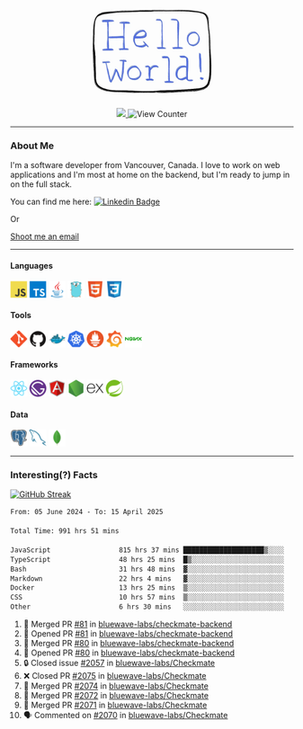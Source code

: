 <div align="center">
    <img src="./img/hello_world.webp" height="200px" width="">
    <div>
        <a href="https://www.linkedin.com/in/ajhollid">
            <img src="https://img.shields.io/badge/LinkedIn-blue"/>
        </a>
        <img src="https://komarev.com/ghpvc/?username=ajhollid&color=yellow" alt="View Counter">
    </div>
</div>

---

### About Me

I'm a software developer from Vancouver, Canada. I love to work on web applications and I'm most at home on the backend, but I'm ready to jump in on the full stack.

You can find me here: [![Linkedin Badge](https://img.shields.io/badge/-ajhollid-blue?style=flat&logo=Linkedin&logoColor=white)](https://www.linkedin.com/in/ajhollid)

Or

[Shoot me an email](mailto:ajhollid@gmail.com)

---

#### Languages

<div>
    <img src="./img/devicons/javascript-original.svg" width=30 height=30 alt="JavaScript">
    <img src="/img/devicons/typescript-original.svg" width=30 height=30 alt="TypeScript">
    <img src="./img/devicons/java-original.svg" width=30 height=30 alt="Java">
    <img src="./img/devicons/go-original.svg" width=30 height=30 alt="Golang">
    <img src="./img/devicons/html5-original.svg" width=30 height=30 alt="HTML 5">
    <img src="./img/devicons/css3-original.svg" width=30 height=30 alt="CSS 3">
</div>

#### Tools

<div>
    <img src="./img/devicons/git-original.svg" width=30 height=30 alt="Git">
    <img src="./img/devicons/github-original.svg" width=30 height=30 alt="Github">
    <img src="./img/devicons/docker-original.svg" width=30 
    height=30 alt="Docker">
    <img src="./img/devicons/kubernetes-original.svg" width=30 height=30 alt="K8">
    <img src="./img/devicons/prometheus-original.svg" width=30 height=30 alt="Prometheus">
    <img src="./img/devicons/grafana-original.svg" width=30 height=30 alt="Grafana">
    <img src="./img/devicons/nginx-original.svg" width=30 height=30 alt="Nginx">
</div>

#### Frameworks

<div>
    <img src="./img/devicons/react-original.svg" width=30 height=30 alt="React">
    <img src="./img/devicons/gatsby-original.svg" width=30 height=30 alt="Gatsby">
    <img src="./img/devicons/angularjs-original.svg" width=30 height=30 alt="AngularJS">
    <img src="./img/devicons/nodejs-original.svg" width=30 height=30 alt="NodeJS">
    <img src="./img/devicons/express-original.svg" width=30 height=30 alt="Express">
    <img src="./img/devicons/spring-original.svg" width=30 height=30 alt="Spring">
</div>

#### Data

<div>
    <img src="./img/devicons/postgresql-original.svg" width=30 height=30 alt="Postgresql">
    <img src="./img/devicons/mysql-original.svg" width=30 height=30 alt="Mysql">
    <img src="./img/devicons/mongodb-original.svg" width=30 height=30 alt="MongoDB">
</div>

---

### Interesting(?) Facts

[![GitHub Streak](http://github-readme-streak-stats.herokuapp.com?user=ajhollid)](https://git.io/streak-stats)

 <!--START_SECTION:waka-->

```txt
From: 05 June 2024 - To: 15 April 2025

Total Time: 991 hrs 51 mins

JavaScript                 815 hrs 37 mins ████████████████████▒░░░░   81.70 %
TypeScript                 48 hrs 25 mins  █▒░░░░░░░░░░░░░░░░░░░░░░░   04.85 %
Bash                       31 hrs 48 mins  ▓░░░░░░░░░░░░░░░░░░░░░░░░   03.19 %
Markdown                   22 hrs 4 mins   ▓░░░░░░░░░░░░░░░░░░░░░░░░   02.21 %
Docker                     13 hrs 25 mins  ▒░░░░░░░░░░░░░░░░░░░░░░░░   01.35 %
CSS                        10 hrs 57 mins  ▒░░░░░░░░░░░░░░░░░░░░░░░░   01.10 %
Other                      6 hrs 30 mins   ░░░░░░░░░░░░░░░░░░░░░░░░░   00.65 %
```

<!--END_SECTION:waka-->


<!--START_SECTION:activity-->
1. 🎉 Merged PR [#81](https://github.com/bluewave-labs/checkmate-backend/pull/81) in [bluewave-labs/checkmate-backend](https://github.com/bluewave-labs/checkmate-backend)
2. 💪 Opened PR [#81](https://github.com/bluewave-labs/checkmate-backend/pull/81) in [bluewave-labs/checkmate-backend](https://github.com/bluewave-labs/checkmate-backend)
3. 🎉 Merged PR [#80](https://github.com/bluewave-labs/checkmate-backend/pull/80) in [bluewave-labs/checkmate-backend](https://github.com/bluewave-labs/checkmate-backend)
4. 💪 Opened PR [#80](https://github.com/bluewave-labs/checkmate-backend/pull/80) in [bluewave-labs/checkmate-backend](https://github.com/bluewave-labs/checkmate-backend)
5. 🔒 Closed issue [#2057](https://github.com/bluewave-labs/Checkmate/issues/2057) in [bluewave-labs/Checkmate](https://github.com/bluewave-labs/Checkmate)
6. ❌ Closed PR [#2075](https://github.com/bluewave-labs/Checkmate/pull/2075) in [bluewave-labs/Checkmate](https://github.com/bluewave-labs/Checkmate)
7. 🎉 Merged PR [#2074](https://github.com/bluewave-labs/Checkmate/pull/2074) in [bluewave-labs/Checkmate](https://github.com/bluewave-labs/Checkmate)
8. 🎉 Merged PR [#2072](https://github.com/bluewave-labs/Checkmate/pull/2072) in [bluewave-labs/Checkmate](https://github.com/bluewave-labs/Checkmate)
9. 🎉 Merged PR [#2071](https://github.com/bluewave-labs/Checkmate/pull/2071) in [bluewave-labs/Checkmate](https://github.com/bluewave-labs/Checkmate)
10. 🗣 Commented on [#2070](https://github.com/bluewave-labs/Checkmate/pull/2070#issuecomment-2808288735) in [bluewave-labs/Checkmate](https://github.com/bluewave-labs/Checkmate)
<!--END_SECTION:activity-->
